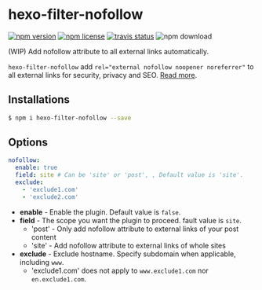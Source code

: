 # hexo-filter-nofollow

[![npm version](https://badge.fury.io/js/hexo-filter-nofollow.svg)](https://www.npmjs.com/package/hexo-filter-nofollow)
[![npm license](https://img.shields.io/npm/l/hexo-filter-nofollow)](./LICENSE)
[![travis status](https://api.travis-ci.com/hexojs/hexo-filter-nofollow.svg?branch=master)](https://travis-ci.com/hexojs/hexo-filter-nofollow)
![npm download](https://img.shields.io/npm/dt/hexo-filter-nofollow)

(WIP) Add nofollow attribute to all external links automatically.

`hexo-filter-nofollow` add `rel="external nofollow noopener noreferrer"` to all external links for security, privacy and SEO. [Read more](https://developer.mozilla.org/en-US/docs/Web/HTML/Link_types).

## Installations

```bash
$ npm i hexo-filter-nofollow --save
```

## Options

```yaml
nofollow:
  enable: true
  field: site # Can be 'site' or 'post', , Default value is 'site'.
  exclude:
    - 'exclude1.com'
    - 'exclude2.com'
```

- **enable** - Enable the plugin. Default value is `false`.
- **field** - The scope you want the plugin to proceed. fault value is `site`.
  - 'post' - Only add nofollow attribute to external links of your post content
  - 'site' - Add nofollow attribute to external links of whole sites
- **exclude** - Exclude hostname. Specify subdomain when applicable, including `www`.
  - 'exclude1.com' does not apply to `www.exclude1.com` nor `en.exclude1.com`.
